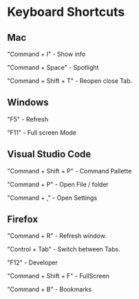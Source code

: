 # Keyboard Shortcuts

## Mac

"Command + I" - Show info

"Command + Space" - Spotlight

"Command + Shift + T" - Reopen close Tab.

## Windows

"F5" - Refresh

"F11" - Full screen Mode

## Visual Studio Code

"Command + Shift + P" - Command Pallette

"Command  + P" - Open File / folder

"Command  + ," - Open Settings

## Firefox

"Command + R" - Refresh window.

"Control + Tab" - Switch between Tabs.

"F12" - Developer

"Command + Shift + F" - FullScreen

"Command + B" - Bookmarks
